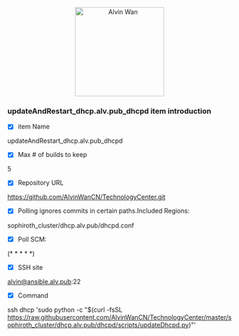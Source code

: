 <p align='center'> <a href='https://github.com/alvinwancn' target="_blank"> <img src='https://github.com/AlvinWanCN/life-record/raw/master/images/etlucency.png' alt='Alvin Wan' width=200></a></p>


### updateAndRestart_dhcp.alv.pub_dhcpd item introduction

- [x] item Name

updateAndRestart_dhcp.alv.pub_dhcpd

- [x] Max # of builds to keep

5

- [x] Repository URL

https://github.com/AlvinWanCN/TechnologyCenter.git

- [x] Polling ignores commits in certain paths.Included Regions:

sophiroth_cluster/dhcp.alv.pub/dhcpd.conf

- [x] Poll SCM:

(* * * * *)

- [x] SSH site

alvin@ansible.alv.pub:22

- [x] Command

ssh dhcp 'sudo python -c "$(curl -fsSL https://raw.githubusercontent.com/AlvinWanCN/TechnologyCenter/master/sophiroth_cluster/dhcp.alv.pub/dhcpd/scripts/updateDhcpd.py)"'